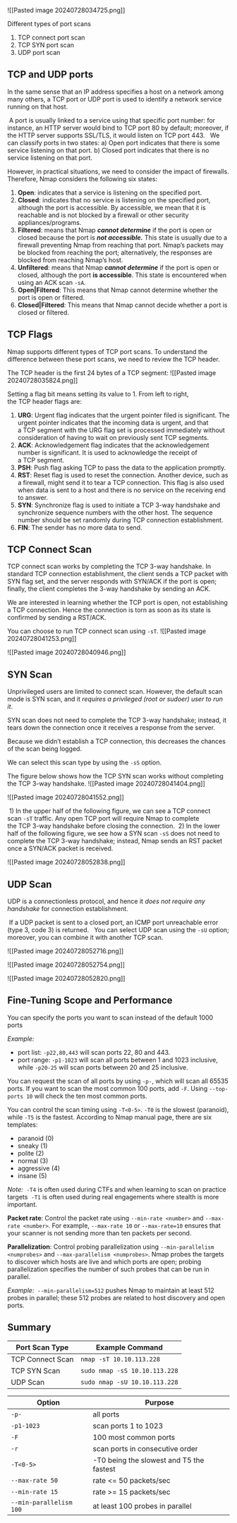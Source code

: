 ![[Pasted image 20240728034725.png]]

Different types of port scans
1. TCP connect port scan
2. TCP SYN port scan
3. UDP port scan
## **TCP and UDP ports**
In the same sense that an IP address specifies a host on a network among many others, a TCP port or UDP port is used to identify a network service running on that host.

 A port is usually linked to a service using that specific port number: for instance, an HTTP server would bind to TCP port 80 by default; moreover, if the HTTP server supports SSL/TLS, it would listen on TCP port 443.
 
We can classify ports in two states:
	a) Open port indicates that there is some service listening on that port.
	b) Closed port indicates that there is no service listening on that port.

However, in practical situations, we need to consider the impact of firewalls. Therefore, Nmap considers the following six states:
1. **Open**: indicates that a service is listening on the specified port.
2. **Closed**: indicates that no service is listening on the specified port, although the port is accessible. By accessible, we mean that it is reachable and is not blocked by a firewall or other security appliances/programs.
3. **Filtered**: means that Nmap ***cannot determine*** if the port is open or closed because the port is ***not accessible.*** This state is usually due to a firewall preventing Nmap from reaching that port. Nmap’s packets may be blocked from reaching the port; alternatively, the responses are blocked from reaching Nmap’s host.
4. **Unfiltered**: means that Nmap ***cannot determine*** if the port is open or closed, although the port **is accessible**. This state is encountered when using an ACK scan `-sA`.
5. **Open|Filtered**: This means that Nmap cannot determine whether the port is open or filtered.
6. **Closed|Filtered**: This means that Nmap cannot decide whether a port is closed or filtered.

## **TCP Flags**
Nmap supports different types of TCP port scans. To understand the difference between these port scans, we need to review the TCP header.

The TCP header is the first 24 bytes of a TCP segment:
![[Pasted image 20240728035824.png]]

Setting a flag bit means setting its value to 1. From left to right, the TCP header flags are:
1. **URG**: Urgent flag indicates that the urgent pointer filed is significant. The urgent pointer indicates that the incoming data is urgent, and that a TCP segment with the URG flag set is processed immediately without consideration of having to wait on previously sent TCP segments.
2. **ACK**: Acknowledgement flag indicates that the acknowledgement number is significant. It is used to acknowledge the receipt of a TCP segment.
3. **PSH**: Push flag asking TCP to pass the data to the application promptly.
4. **RST**: Reset flag is used to reset the connection. Another device, such as a firewall, might send it to tear a TCP connection. This flag is also used when data is sent to a host and there is no service on the receiving end to answer.
5. **SYN**: Synchronize flag is used to initiate a TCP 3-way handshake and synchronize sequence numbers with the other host. The sequence number should be set randomly during TCP connection establishment.
6. **FIN**: The sender has no more data to send.

## **TCP Connect Scan**
TCP connect scan works by completing the TCP 3-way handshake. In standard TCP connection establishment, the client sends a TCP packet with SYN flag set, and the server responds with SYN/ACK if the port is open; finally, the client completes the 3-way handshake by sending an ACK.

We are interested in learning whether the TCP port is open, not establishing a TCP connection. Hence the connection is torn as soon as its state is confirmed by sending a RST/ACK. 

You can choose to run TCP connect scan using `-sT`.
![[Pasted image 20240728041253.png]]

![[Pasted image 20240728040946.png]]

## **SYN Scan**
Unprivileged users are limited to connect scan. However, the default scan mode is SYN scan, and it *requires a privileged (root or sudoer) user to run it*.

SYN scan does not need to complete the TCP 3-way handshake; instead, it tears down the connection once it receives a response from the server.

Because we didn’t establish a TCP connection, this decreases the chances of the scan being logged. 

We can select this scan type by using the `-sS` option. 

The figure below shows how the TCP SYN scan works without completing the TCP 3-way handshake.
![[Pasted image 20240728041404.png]]

![[Pasted image 20240728041552.png]]

 1) In the upper half of the following figure, we can see a TCP connect scan `-sT` traffic. Any open TCP port will require Nmap to complete the TCP 3-way handshake before closing the connection. 
 2) In the lower half of the following figure, we see how a SYN scan `-sS` does not need to complete the TCP 3-way handshake; instead, Nmap sends an RST packet once a SYN/ACK packet is received.

![[Pasted image 20240728052838.png]]

## **UDP Scan**
UDP is a connectionless protocol, and hence it *does not require any handshake* for connection establishment.

 If a UDP packet is sent to a closed port, an ICMP port unreachable error (type 3, code 3) is returned.
	  You can select UDP scan using the `-sU` option; moreover, you can combine it with another TCP scan.

![[Pasted image 20240728052716.png]]

![[Pasted image 20240728052754.png]]


![[Pasted image 20240728052820.png]]

## **Fine-Tuning Scope and Performance**
You can specify the ports you want to scan instead of the default 1000 ports

*Example:*
- port list: `-p22,80,443` will scan ports 22, 80 and 443.
- port range: `-p1-1023` will scan all ports between 1 and 1023 inclusive, while `-p20-25` will scan ports between 20 and 25 inclusive.

You can request the scan of all ports by using `-p-`, which will scan all 65535 ports. If you want to scan the most common 100 ports, add `-F`. Using `--top-ports 10` will check the ten most common ports.

You can control the scan timing using `-T<0-5>`. `-T0` is the slowest (paranoid), while `-T5` is the fastest. According to Nmap manual page, there are six templates:
- paranoid (0)
- sneaky (1)
- polite (2)
- normal (3)
- aggressive (4)
- insane (5)

*Note:*
	 `-T4` is often used during CTFs and when learning to scan on practice targets
	 `-T1` is often used during real engagements where stealth is more important.

**Packet rate**:
Control the packet rate using `--min-rate <number>` and `--max-rate <number>`. For example, `--max-rate 10` or `--max-rate=10` ensures that your scanner is not sending more than ten packets per second.

**Parallelization**:
Control probing parallelization using `--min-parallelism <numprobes>` and `--max-parallelism <numprobes>`. Nmap probes the targets to discover which hosts are live and which ports are open; probing parallelization specifies the number of such probes that can be run in parallel.

*Example:*
	 `--min-parallelism=512` pushes Nmap to maintain at least 512 probes in parallel; these 512 probes are related to host discovery and open ports.


## **Summary**

|Port Scan Type|Example Command|
|---|---|
|TCP Connect Scan|`nmap -sT 10.10.113.228`|
|TCP SYN Scan|`sudo nmap -sS 10.10.113.228`|
|UDP Scan|`sudo nmap -sU 10.10.113.228`|

|Option|Purpose|
|---|---|
|`-p-`|all ports|
|`-p1-1023`|scan ports 1 to 1023|
|`-F`|100 most common ports|
|`-r`|scan ports in consecutive order|
|`-T<0-5>`|-T0 being the slowest and T5 the fastest|
|`--max-rate 50`|rate <= 50 packets/sec|
|`--min-rate 15`|rate >= 15 packets/sec|
|`--min-parallelism 100`|at least 100 probes in parallel|
